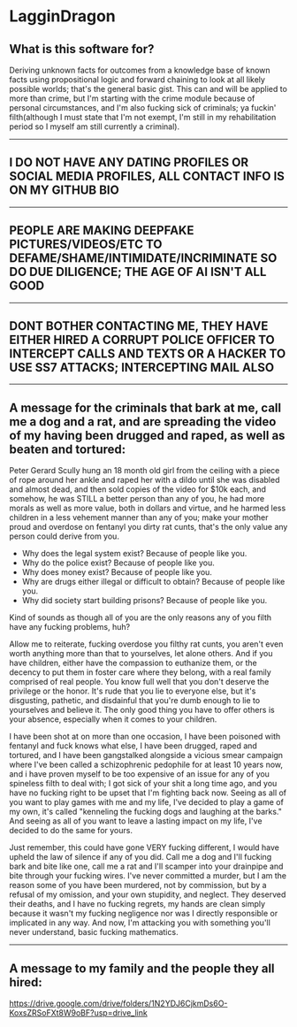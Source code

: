 # LagginDragon

## What is this software for?

Deriving unknown facts for outcomes from a knowledge base of known facts using propositional logic and forward chaining to look at all likely possible worlds; that's the general basic gist. This can and will be applied to more than crime, but I'm starting with the crime module because of personal circumstances, and I'm also fucking sick of criminals; ya fuckin' filth(although I must state that I'm not exempt, I'm still in my rehabilitation period so I myself am still currently a criminal).

---

## I DO NOT HAVE ANY DATING PROFILES OR SOCIAL MEDIA PROFILES, ALL CONTACT INFO IS ON MY GITHUB BIO

---

## PEOPLE ARE MAKING DEEPFAKE PICTURES/VIDEOS/ETC TO DEFAME/SHAME/INTIMIDATE/INCRIMINATE SO DO DUE DILIGENCE; THE AGE OF AI ISN'T ALL GOOD

---

## DONT BOTHER CONTACTING ME, THEY HAVE EITHER HIRED A CORRUPT POLICE OFFICER TO INTERCEPT CALLS AND TEXTS OR A HACKER TO USE SS7 ATTACKS; INTERCEPTING MAIL ALSO

---

## A message for the criminals that bark at me, call me a dog and a rat, and are spreading the video of my having been drugged and raped, as well as beaten and tortured:

Peter Gerard Scully hung an 18 month old girl from the ceiling with a piece of rope around her ankle and raped her with a dildo until she was disabled and almost dead, and then sold copies of the video for $10k each, and somehow, he was STILL a better person than any of you, he had more morals as well as more value, both in dollars and virtue, and he harmed less children in a less vehement manner than any of you; make your mother proud and overdose on fentanyl you dirty rat cunts, that's the only value any person could derive from you.

- Why does the legal system exist? Because of people like you.
- Why do the police exist? Because of people like you.
- Why does money exist? Because of people like you.
- Why are drugs either illegal or difficult to obtain? Because of people like you.
- Why did society start building prisons? Because of people like you.

Kind of sounds as though all of you are the only reasons any of you filth have any fucking problems, huh?

Allow me to reiterate, fucking overdose you filthy rat cunts, you aren't even worth anything more than that to yourselves, let alone others. And if you have children, either have the compassion to euthanize them, or the decency to put them in foster care where they belong, with a real family comprised of real people. You know full well that you don't deserve the privilege or the honor. It's rude that you lie to everyone else, but it's disgusting, pathetic, and disdainful that you're dumb enough to lie to yourselves and believe it. The only good thing you have to offer others is your absence, especially when it comes to your children.

I have been shot at on more than one occasion, I have been poisoned with fentanyl and fuck knows what else, I have been drugged, raped and tortured, and I have been gangstalked alongside a vicious smear campaign where I've been called a schizophrenic pedophile for at least 10 years now, and i have proven myself to be too expensive of an issue for any of you spineless filth to deal with; I got sick of your shit a long time ago, and you have no fucking right to be upset that I'm fighting back now. Seeing as all of you want to play games with me and my life, I've decided to play a game of my own, it's called "kenneling the fucking dogs and laughing at the barks." And seeing as all of you want to leave a lasting impact on my life, I've decided to do the same for yours.

Just remember, this could have gone VERY fucking different, I would have upheld the law of silence if any of you did. Call me a dog and I'll fucking bark and bite like one, call me a rat and I'll scamper into your drainpipe and bite through your fucking wires. I've never committed a murder, but I am the reason some of you have been murdered, not by commission, but by a refusal of my omission, and your own stupidity, and neglect. They deserved their deaths, and I have no fucking regrets, my hands are clean simply because it wasn't my fucking negligence nor was I directly responsible or implicated in any way. And now, I'm attacking you with something you'll never understand, basic fucking mathematics.

---

## A message to my family and the people they all hired:

https://drive.google.com/drive/folders/1N2YDJ6CjkmDs6O-KoxsZRSoFXt8W9oBF?usp=drive_link